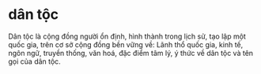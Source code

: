    
# dân tộc
Dân tộc là cộng đồng người ổn định, hình thành trong lịch sử, tạo lập một quốc gia, trên cơ sở cộng đồng bền vững về: Lãnh thổ quốc gia, kinh tế, ngôn ngữ, truyền thống, văn hoá, đặc điểm tâm lý, ý thức về dân tộc và tên gọi của dân tộc.